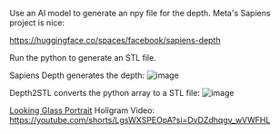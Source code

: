 Use an AI model to generate an npy file for the depth. Meta's Sapiens project is nice:

https://huggingface.co/spaces/facebook/sapiens-depth

Run the python to generate an STL file.

Sapiens Depth generates the depth:
![image](https://github.com/user-attachments/assets/1d48c459-a8ec-41cc-9cea-b7b47837266b)

Depth2STL converts the python array to a STL file:
![image](https://github.com/user-attachments/assets/a5f15965-9ba1-46d2-8668-ff98f1719ea4)

[Looking Glass Portrait](https://lookingglassfactory.com/looking-glass-portrait) Holigram Video:<br>
https://youtube.com/shorts/LgsWXSPEOpA?si=DvDZdhqgv_wVWFHL

